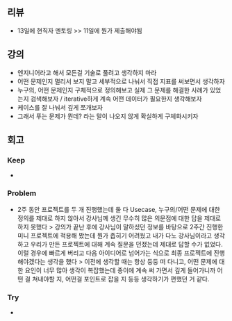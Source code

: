 ## 리뷰
- 13일에 현직자 멘토링 >> 11일에 뭔가 제출해야됨

## 강의
- 엔지니어라고 해서 모든걸 기술로 풀려고 생각하지 마라
- 어떤 문제인지 멀리서 보지 말고 세부적으로 나눠서 직접 지표를 써보면서 생각하자
- 누구의, 어떤 문제인지 구체적으로 정의해보고 실제 그 문제를 해결한 사례가 있었는지 검색해보자 / iterative하게 계속 어떤 데이터가 필요한지 생각해보자
- 케이스를 잘 나눠서 깊게 쪼개보자
- 그래서 푸는 문제가 뭔데? 라는 말이 나오지 않게 확실하게 구체화시키자

## 회고
  
### Keep
- 

### Problem
- 2주 동안 프로젝트를 두 개 진행했는데 둘 다 Usecase, 누구의/어떤 문제에 대한 정의를 제대로 하지 않아서 강사님께 생긴 무수히 많은 의문점에 대한 답을 제대로 하지 못했다 > 강의가 끝난 후에 강사님이 말하셨던 정보를 바탕으로 2주간 진행한 미니 프로젝트에 적용해 봤는데 뭔가 좁히기 어려웠고 내가 다노 강사님이라고 생각하고 우리가 만든 프로젝트에 대해 계속 질문을 던졌는데 제대로 답할 수가 없었다. 이럴 경우에 빠르게 버리고 다음 아이디어로 넘어가는 식으로 최종 프로젝트에 진행해야겠다는 생각을 했다 > 이전에 생각할 때는 항상 둥둥 떠 다니고, 어떤 문제에 대한 요인이 너무 많아 생각이 복잡했는데 종이에 계속 써 가면서 깊게 들어가니까 어떤 걸 쳐내야할 지, 어떤걸 포인트로 잡을 지 등등 생각하기가 편했던 거 같다.
### Try
- 
